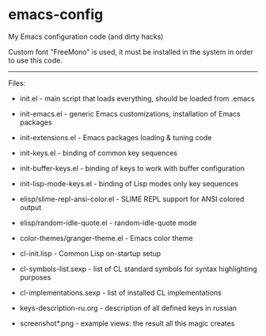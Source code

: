 # emacs-config
My Emacs configuration code (and dirty hacks)

Custom font "FreeMono" is used,
it must be installed in the system in order to use this code.

------------------------------------------

Files:
* init.el                        - main script that loads everything, should be loaded from .emacs
* init-emacs.el                  - generic Emacs customizations, installation of Emacs packages
* init-extensions.el             - Emacs packages loading & tuning code
* init-keys.el                   - binding of common key sequences
* init-buffer-keys.el            - binding of keys to work with buffer configuration
* init-lisp-mode-keys.el         - binding of Lisp modes only key sequences

* elisp/slime-repl-ansi-color.el - SLIME REPL support for ANSI colored output
* elisp/random-idle-quote.el     - random-idle-quote mode
* color-themes/granger-theme.el  - Emacs color theme

* cl-init.lisp                   - Common Lisp on-startup setup

* cl-symbols-list.sexp           - list of CL standard symbols for syntax highlighting purposes
* cl-implementations.sexp        - list of installed CL implementations

* keys-description-ru.org        - description of all defined keys in russian
* screenshot*.png                - example views: the result all this magic creates
